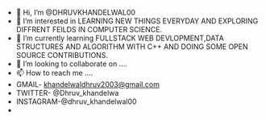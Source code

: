 - 👋 Hi, I’m @DHRUVKHANDELWAL00
- 👀 I’m interested in LEARNING NEW THINGS EVERYDAY AND EXPLORING DIFFRENT FEILDS IN COMPUTER SCIENCE.
- 🌱 I’m currently learning FULLSTACK WEB DEVLOPMENT,DATA STRUCTURES AND ALGORITHM WITH C++ AND DOING SOME OPEN SOURCE CONTRIBUTIONS.
- 💞️ I’m looking to collaborate on ....
- 📫 How to reach me ....
- GMAIL-    khandelwaldhruv2003@gmail.com
- TWITTER-  @Dhruv_khandelwa
- INSTAGRAM-@dhruv_khandelwal00
- 

<!---
DHRUVKHANDELWAL00/DHRUVKHANDELWAL00 is a ✨ special ✨ repository because its `README.md` (this file) appears on your GitHub profile.
You can click the Preview link to take a look at your changes.
--->
